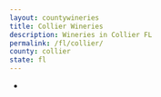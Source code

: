 ```yaml
---
layout: countywineries
title: Collier Wineries
description: Wineries in Collier FL
permalink: /fl/collier/
county: collier
state: fl
---
```

-
